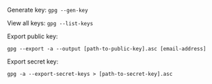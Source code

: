 Generate key: `gpg --gen-key`

View all keys: `gpg --list-keys`

Export public key:

`gpg --export -a --output [path-to-public-key].asc [email-address]`

Export secret key:

`gpg -a --export-secret-keys > [path-to-secret-key].asc`

